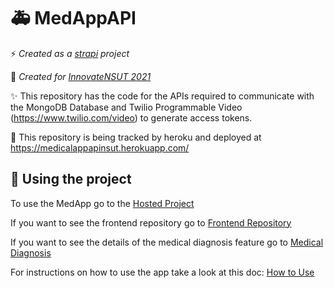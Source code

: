 # 🚑 MedAppAPI

⚡ _Created as a [strapi](https://strapi.io/) project_

🚨 _Created for [InnovateNSUT 2021](https://techx.iosd.tech/innovate.html)_

✨ This repository has the code for the APIs required to communicate with the MongoDB Database and Twilio Programmable Video (https://www.twilio.com/video) to generate access tokens.

🚀 This repository is being tracked by heroku and deployed at https://medicalappapinsut.herokuapp.com/

## 🚚 Using the project

To use the MedApp go to the [Hosted Project](https://med-app-nsut.netlify.app/)

If you want to see the frontend repository go to [Frontend Repository](https://github.com/VatD/MedApp)

If you want to see the details of the medical diagnosis feature go to [Medical Diagnosis](https://github.com/TheGupta2012/backend-MedicalDiagnosis)

For instructions on how to use the app take a look at this doc: [How to Use](https://drive.google.com/file/d/1vHvobvnBGQDlPTc-K89k81ZHIavu370_/view?usp=sharing)
